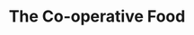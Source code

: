 ---
title: "The Co-operative Food"
url: /kingston-upon-thames/the-co-operative-food/
shop: convenience
---